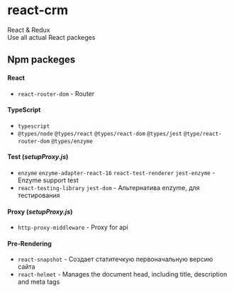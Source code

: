 # react-crm
React &amp; Redux\
Use all actual React packeges

## Npm packeges

#### React
- `react-router-dom` - Router

#### TypeScript
- `typescript`
- `@types/node` `@types/react` `@types/react-dom` `@types/jest` `@type/react-router-dom` `@types/enzyme` 


#### Test (_setupProxy.js_)
- `enzyme` `enzyme-adapter-react-16` `react-test-renderer` `jest-enzyme` - Enzyme support test
- `react-testing-library` `jest-dom` - Альтернатива enzyme, для тестирования

#### Proxy (_setupProxy.js_)
- `http-proxy-middleware` - Proxy for api

#### Pre-Rendering
- `react-snapshot` - Создает статитечкую первоначальную версию сайта
- `react-helmet` - Manages the document head, including title, description and meta tags
